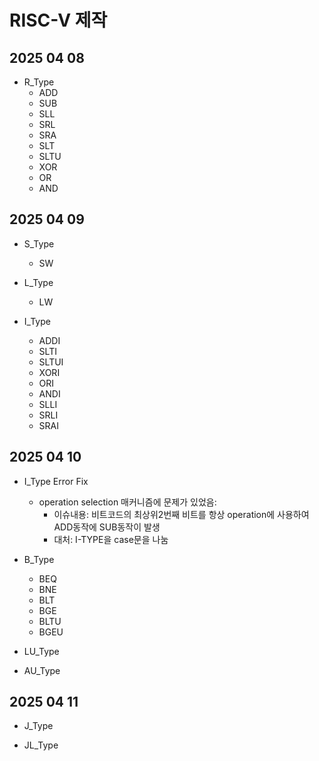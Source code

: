 # RISC-V 제작

## 2025 04 08
- R_Type 
    - ADD 
    - SUB 
    - SLL 
    - SRL 
    - SRA 
    - SLT 
    - SLTU 
    - XOR 
    - OR 
    - AND 


## 2025 04 09  
- S_Type 
  - SW 

- L_Type
  - LW   

- I_Type 
  - ADDI 
  - SLTI 
  - SLTUI 
  - XORI 
  - ORI 
  - ANDI 
  - SLLI 
  - SRLI 
  - SRAI 

## 2025 04 10
- I_Type Error Fix 
  - operation selection 매커니즘에 문제가 있었음: 
    - 이슈내용: 비트코드의 최상위2번째 비트를 항상 operation에 사용하여 ADD동작에 SUB동작이 발생 
    - 대처: I-TYPE을 case문을 나눔 

- B_Type 
  - BEQ 
  - BNE 
  - BLT 
  - BGE 
  - BLTU 
  - BGEU 
  
- LU_Type 

- AU_Type 

## 2025 04 11  
- J_Type 

- JL_Type 
